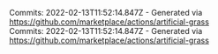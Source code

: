 Commits: 2022-02-13T11:52:14.847Z - Generated via https://github.com/marketplace/actions/artificial-grass
<br>
Commits: 2022-02-13T11:52:14.847Z - Generated via https://github.com/marketplace/actions/artificial-grass
<br>
